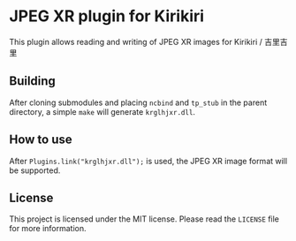 # JPEG XR plugin for Kirikiri

This plugin allows reading and writing of JPEG XR images for Kirikiri / 吉里吉里

## Building

After cloning submodules and placing `ncbind` and `tp_stub` in the parent directory, a simple `make` will generate `krglhjxr.dll`.

## How to use

After `Plugins.link("krglhjxr.dll");` is used, the JPEG XR image format will be supported.

## License

This project is licensed under the MIT license. Please read the `LICENSE` file for more information.

